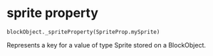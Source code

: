 
# sprite property

```sig
blockObject._spriteProperty(SpriteProp.mySprite)
```

Represents a key for a value of type Sprite stored on a BlockObject.

